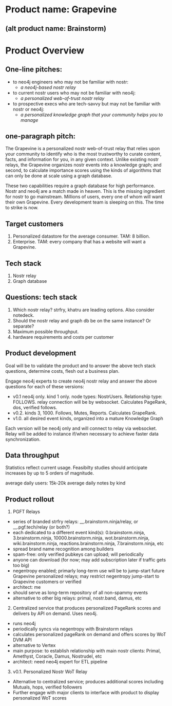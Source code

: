 Product name: Grapevine 
=====
(alt product name: Brainstorm)
-----

# Product Overview

## One-line pitches:
- to neo4j engineers who may not be familiar with nostr:
  - _a neo4j-based nostr relay_ 
- to current nostr users who may not be familiar with neo4j:
  - _a personalized web-of-trust nostr relay_
- to prospective execs who are tech-savvy but may not be familiar with nostr or neo4j:
  - _a personalized knowledge graph that your community helps you to manage_

## one-paragraph pitch:
The Grapevine is a personalized nostr web-of-trust relay that relies upon your community to identify who is the most trustworthy to curate content, facts, and information for you, in any given context. Unlike existing nostr relays, the Grapevine organizes nostr events into a knowledge graph; and second, to calculate importance scores using the kinds of algorithms that can only be done at scale using a graph database. 

These two capabilities require a graph database for high performance. Nostr and neo4j are a match made in heaven. This is the missing ingredient for nostr to go mainstream. Millions of users, every one of whom will want their own Grapevine. Every development team is sleeping on this. The time to strike is now.

## Target customers
1. Personalized datastore for the average consumer. TAM: 8 billion.
2. Enterprise. TAM: every company that has a website will want a Grapevine.

## Tech stack
1. Nostr relay
2. Graph database

## Questions: tech stack
1. Which nostr relay? strfry, khatru are leading options. Also consider notedeck.
2. Should the nostr relay and graph db be on the same instance? Or separate?
3. Maximum possible throughput. 
4. hardware requirements and costs per customer

## Product development

Goal will be to validate the product and to answer the above tech stack questions, determine costs, flesh out a business plan.

Engage neo4j experts to create neo4j nostr relay and answer the above questions for each of these versions:

- v0.1 neo4j only. kind 1 only. node types: NostrUsers. Relationship type: FOLLOWS. relay connection will be by websocket. Calculates PageRank, dos, verified follows.
- v0.2. kinds 3, 1000. Follows, Mutes, Reports. Calculates GrapeRank.
- v1.0. all desired event kinds, organized into a mature Knowledge Graph

Each version will be neo4j only and will connect to relay via websocket. Relay will be added to instance if/when necessary to achieve faster data synchronization.

## Data throughput

Statistics reflect current usage. Feasibilty studies should anticipate increases by up to 5 orders of magnitude.

average daily users: 15k-20k
average daily notes by kind

## Product rollout

1. PGFT Relays
- series of branded strfry relays: __.brainstorm.ninja/relay, or __.pgf.tech/relay (or both?)
- each dedicated to a different event kind(s): 0.brainstorm.ninja, 3.brainstorm.ninja, 10000.brainstorm.ninja, wot.brainstorm.ninja, wiki.brainstorm.ninja, reactions.brainstorm.ninja, 7.brainstorm.ninja, etc
- spread brand name recognition among builders
- spam-free: only verified pubkeys can upload; will periodically 
- anyone can download (for now; may add subscription later if traffic gets too big)
- negentropy enabled; primarly long-term use will be to jump-start future Grapevine personalized relays; may restrict negentropy jump-start to Grapevine customers or verified
- architect: me
- should serve as long-term repository of all non-spammy events
- alternative to other big relays: primal, nostr.band, damus, etc

2. Centralized service that produces personalized PageRank scores and delivers by API on demand. Uses neo4j.
- runs neo4j
- periodically syncs via negentropy with Brainstorm relays
- calculates personalized pageRank on demand and offers scores by WoT DVM API
- alternative to Vertex
- main purpose: to establish relationship with main nostr clients: Primal, Amethyst, Coracle, Damus, Nostrudel, etc
- architect: need neo4j expert for ETL pipeline

3. v0.1. Personalized Nostr WoT Relay
- Alternative to centralized service; produces additional scores including Mutuals, hops, verified followers
- Further engage with major clients to interface with product to display personalized WoT scores


